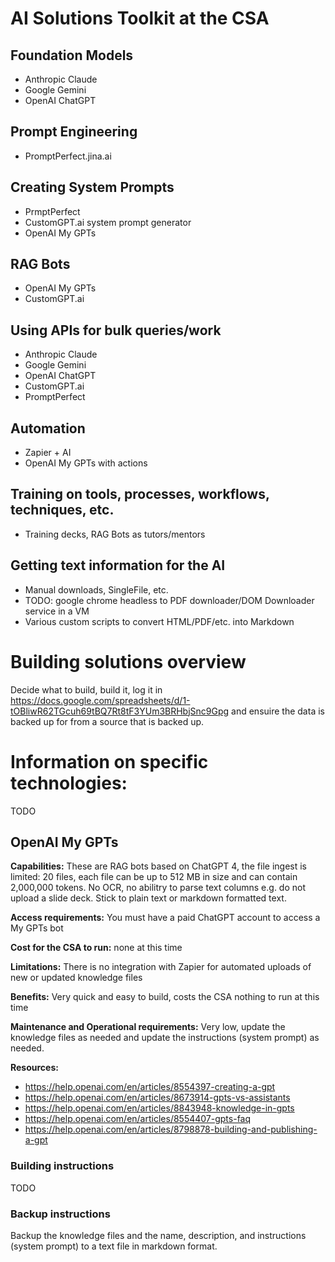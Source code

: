 # AI Solutions Toolkit at the CSA

## Foundation Models
* Anthropic Claude
* Google Gemini
* OpenAI ChatGPT

## Prompt Engineering
* PromptPerfect.jina.ai

## Creating System Prompts
* PrmptPerfect
* CustomGPT.ai system prompt generator
* OpenAI My GPTs

## RAG Bots
* OpenAI My GPTs
* CustomGPT.ai

## Using APIs for bulk queries/work
* Anthropic Claude
* Google Gemini
* OpenAI ChatGPT
* CustomGPT.ai
* PromptPerfect

## Automation
* Zapier + AI
* OpenAI My GPTs with actions

## Training on tools, processes, workflows, techniques, etc.
* Training decks, RAG Bots as tutors/mentors

## Getting text information for the AI
* Manual downloads, SingleFile, etc.
* TODO: google chrome headless to PDF downloader/DOM Downloader service in a VM 
* Various custom scripts to convert HTML/PDF/etc. into Markdown

# Building solutions overview

Decide what to build, build it, log it in https://docs.google.com/spreadsheets/d/1-tOBliwR62TGcuh69tBQ7Rt8tF3YUm3BRHbjSnc9Gpg and ensuire the data is backed up for from a source that is backed up.

# Information on specific technologies:

TODO

## OpenAI My GPTs

**Capabilities:** These are RAG bots based on ChatGPT 4, the file ingest is limited: 20 files, each file can be up to 512 MB in size and can contain 2,000,000 tokens. No OCR, no abilitry to parse text columns e.g. do not upload a slide deck. Stick to plain text or markdown formatted text.

**Access requirements:** You must have a paid ChatGPT account to access a My GPTs bot

**Cost for the CSA to run:** none at this time

**Limitations:** There is no integration with Zapier for automated uploads of new or updated knowledge files

**Benefits:** Very quick and easy to build, costs the CSA nothing to run at this time

**Maintenance and Operational requirements:**  Very low, update the knowledge files as needed and update the instructions (system prompt) as needed.

**Resources:**

* https://help.openai.com/en/articles/8554397-creating-a-gpt
* https://help.openai.com/en/articles/8673914-gpts-vs-assistants
* https://help.openai.com/en/articles/8843948-knowledge-in-gpts
* https://help.openai.com/en/articles/8554407-gpts-faq
* https://help.openai.com/en/articles/8798878-building-and-publishing-a-gpt

### Building instructions

TODO

### Backup instructions

Backup the knowledge files and the name, description, and instructions (system prompt) to a text file in markdown format. 

